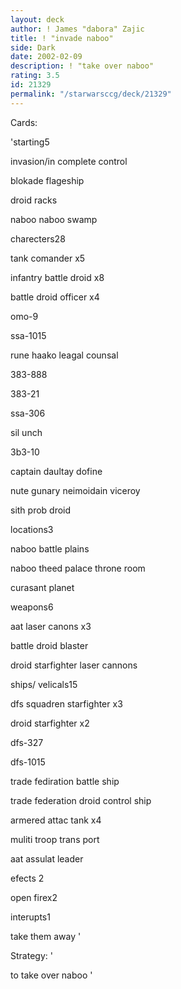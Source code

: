 ```yaml
---
layout: deck
author: ! James "dabora" Zajic
title: ! "invade naboo"
side: Dark
date: 2002-02-09
description: ! "take over naboo"
rating: 3.5
id: 21329
permalink: "/starwarsccg/deck/21329"
---
```

Cards: 

'starting5

invasion/in complete control

blokade flageship

droid racks

naboo naboo swamp


charecters28

tank comander x5

infantry battle droid x8

battle droid officer x4

omo-9

ssa-1015

rune haako leagal counsal

383-888

383-21

ssa-306

sil unch

3b3-10

captain daultay dofine

nute gunary neimoidain viceroy

sith prob droid


locations3

naboo battle plains

naboo theed palace throne room

curasant planet



weapons6

aat laser canons x3

battle droid blaster

droid starfighter laser cannons



ships/ velicals15

dfs squadren starfighter x3

droid starfighter x2

dfs-327

dfs-1015

trade fediration battle ship

trade federation droid control ship

armered attac tank x4

muliti troop trans port

aat assulat leader


efects 2

open firex2


interupts1

take them away '

Strategy: '

to take over naboo '
